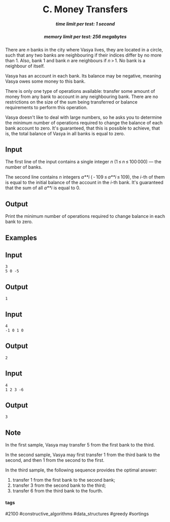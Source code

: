 <h1 style='text-align: center;'> C. Money Transfers</h1>

<h5 style='text-align: center;'>time limit per test: 1 second</h5>
<h5 style='text-align: center;'>memory limit per test: 256 megabytes</h5>

There are *n* banks in the city where Vasya lives, they are located in a circle, such that any two banks are neighbouring if their indices differ by no more than 1. Also, bank 1 and bank *n* are neighbours if *n* > 1. No bank is a neighbour of itself.

Vasya has an account in each bank. Its balance may be negative, meaning Vasya owes some money to this bank.

There is only one type of operations available: transfer some amount of money from any bank to account in any neighbouring bank. There are no restrictions on the size of the sum being transferred or balance requirements to perform this operation.

Vasya doesn't like to deal with large numbers, so he asks you to determine the minimum number of operations required to change the balance of each bank account to zero. It's guaranteed, that this is possible to achieve, that is, the total balance of Vasya in all banks is equal to zero.

## Input

The first line of the input contains a single integer *n* (1 ≤ *n* ≤ 100 000) — the number of banks.

The second line contains *n* integers *a**i* ( - 109 ≤ *a**i* ≤ 109), the *i*-th of them is equal to the initial balance of the account in the *i*-th bank. It's guaranteed that the sum of all *a**i* is equal to 0.

## Output

Print the minimum number of operations required to change balance in each bank to zero.

## Examples

## Input


```
3  
5 0 -5  

```
## Output


```
1  

```
## Input


```
4  
-1 0 1 0  

```
## Output


```
2  

```
## Input


```
4  
1 2 3 -6  

```
## Output


```
3  

```
## Note

In the first sample, Vasya may transfer 5 from the first bank to the third.

In the second sample, Vasya may first transfer 1 from the third bank to the second, and then 1 from the second to the first.

In the third sample, the following sequence provides the optimal answer: 

1. transfer 1 from the first bank to the second bank;
2. transfer 3 from the second bank to the third;
3. transfer 6 from the third bank to the fourth.


#### tags 

#2100 #constructive_algorithms #data_structures #greedy #sortings 